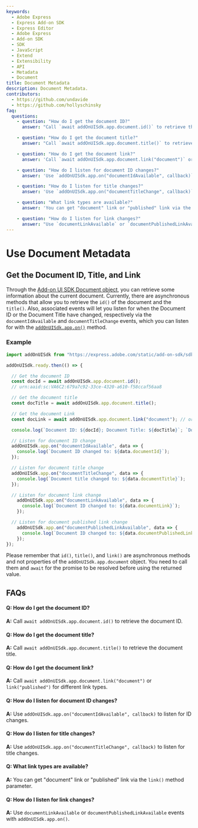 ```yaml
---
keywords:
  - Adobe Express
  - Express Add-on SDK
  - Express Editor
  - Adobe Express
  - Add-on SDK
  - SDK
  - JavaScript
  - Extend
  - Extensibility
  - API
  - Metadata
  - Document
title: Document Metadata
description: Document Metadata.
contributors:
  - https://github.com/undavide
  - https://github.com/hollyschinsky
faq:
  questions:
    - question: "How do I get the document ID?"
      answer: "Call `await addOnUISdk.app.document.id()` to retrieve the document ID."

    - question: "How do I get the document title?"
      answer: "Call `await addOnUISdk.app.document.title()` to retrieve the document title."

    - question: "How do I get the document link?"
      answer: 'Call `await addOnUISdk.app.document.link("document")` or `link("published")` for different link types.'

    - question: "How do I listen for document ID changes?"
      answer: 'Use `addOnUISdk.app.on("documentIdAvailable", callback)` to listen for ID changes.'

    - question: "How do I listen for title changes?"
      answer: 'Use `addOnUISdk.app.on("documentTitleChange", callback)` to listen for title changes.'

    - question: "What link types are available?"
      answer: 'You can get "document" link or "published" link via the `link()` method parameter.'

    - question: "How do I listen for link changes?"
      answer: "Use `documentLinkAvailable` or `documentPublishedLinkAvailable` events with `addOnUISdk.app.on()`."
---
```


# Use Document Metadata

## Get the Document ID, Title, and Link

Through the [Add-on UI SDK Document object](../../../references/addonsdk/app-document.md), you can retrieve some information about the current document. Currently, there are asynchronous methods that allow you to retrieve the `id()` of the document and the `title()`. Also, associated events will let you listen for when the Document ID or the Document Title have changed, respectively via the `documentIdAvailable` and `documentTitleChange` events, which you can listen for with the [`addOnUISdk.app.on()`](../../../references/addonsdk/addonsdk-app.md#on) method.

### Example

```js
import addOnUISdk from "https://express.adobe.com/static/add-on-sdk/sdk.js";

addOnUISdk.ready.then(() => {

  // Get the document ID
  const docId = await addOnUISdk.app.document.id();
  // urn:aaid:sc:VA6C2:679a7c92-33ce-4320-a610-f58ccaf56aa8

  // Get the document title
  const docTitle = await addOnUISdk.app.document.title();

  // Get the document Link
  const docLink = await addOnUISdk.app.document.link("document"); // or "published"

  console.log(`Document ID: ${docId}; Document Title: ${docTitle}`; `Document Link: ${docLink}`);

  // Listen for document ID change
  addOnUISdk.app.on("documentIdAvailable", data => {
    console.log(`Document ID changed to: ${data.documentId}`);
  });

  // Listen for document title change
  addOnUISdk.app.on("documentTitleChange", data => {
    console.log(`Document title changed to: ${data.documentTitle}`);
  });

  // Listen for document link change
    addOnUISdk.app.on("documentLinkAvailable", data => {
      console.log(`Document ID changed to: ${data.documentLink}`);
    });

  // Listen for document published link change
    addOnUISdk.app.on("documentPublishedLinkAvailable", data => {
      console.log(`Document ID changed to: ${data.documentPublishedLink}`);
    });
});
```

<InlineAlert slots="text" variant="warning"/>

Please remember that `id()`, `title()`, and `link()` are asynchronous methods and not properties of the `addOnUISdk.app.document` object. You need to call them and `await` for the promise to be resolved before using the returned value.

## FAQs

#### Q: How do I get the document ID?

**A:** Call `await addOnUISdk.app.document.id()` to retrieve the document ID.

#### Q: How do I get the document title?

**A:** Call `await addOnUISdk.app.document.title()` to retrieve the document title.

#### Q: How do I get the document link?

**A:** Call `await addOnUISdk.app.document.link("document")` or `link("published")` for different link types.

#### Q: How do I listen for document ID changes?

**A:** Use `addOnUISdk.app.on("documentIdAvailable", callback)` to listen for ID changes.

#### Q: How do I listen for title changes?

**A:** Use `addOnUISdk.app.on("documentTitleChange", callback)` to listen for title changes.

#### Q: What link types are available?

**A:** You can get "document" link or "published" link via the `link()` method parameter.

#### Q: How do I listen for link changes?

**A:** Use `documentLinkAvailable` or `documentPublishedLinkAvailable` events with `addOnUISdk.app.on()`.
